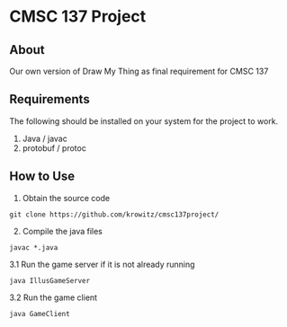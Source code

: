 # CMSC 137 Project
## About
Our own version of Draw My Thing as final requirement for CMSC 137

## Requirements
The following should be installed on your system for the project to work.
1. Java / javac
2. protobuf / protoc

## How to Use
1. Obtain the source code
```
git clone https://github.com/krowitz/cmsc137project/
```
2. Compile the java files
```
javac *.java 
```
3.1 Run the game server if it is not already running
```
java IllusGameServer
```
3.2 Run the game client
```
java GameClient
```
